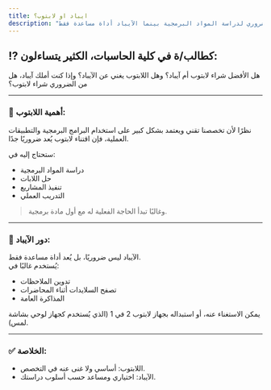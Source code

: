 ```yaml
---
title: ايباد او لابتوب؟
description: "اللابتوب ضروري لدراسة المواد البرمجية بينما الآيباد أداة مساعدة فقط"
---
```


## ⁉️ كطالب/ة في كلية الحاسبات، الكثير يتساءلون:
هل الأفضل شراء لابتوب أم آيباد؟ وهل اللابتوب يغني عن الآيباد؟ وإذا كنت أملك آيباد، هل من الضروري شراء لابتوب؟

---

### 🔹 أهمية اللابتوب:
نظرًا لأن تخصصنا تقني ويعتمد بشكل كبير على استخدام البرامج البرمجية والتطبيقات العملية، فإن اقتناء لابتوب يُعد ضروريًا جدًا.

ستحتاج إليه في:
- دراسة المواد البرمجية
- حل اللابات
- تنفيذ المشاريع
- التدريب العملي

> وغالبًا تبدأ الحاجة الفعلية له مع أول مادة برمجية.

---

### 🔹 دور الآيباد:
الآيباد ليس ضروريًا، بل يُعد أداة مساعدة فقط.  
يُستخدم غالبًا في:
- تدوين الملاحظات
- تصفح السلايدات أثناء المحاضرات
- المذاكرة العامة

يمكن الاستغناء عنه، أو استبداله بجهاز لابتوب 2 في 1 (الذي يُستخدم كجهاز لوحي بشاشة لمس).

---

### ✅ الخلاصة:
- اللابتوب: أساسي ولا غنى عنه في التخصص.
- الآيباد: اختياري ومساعد حسب أسلوب دراستك.
